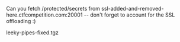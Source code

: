 Can you fetch /protected/secrets from
ssl-added-and-removed-here.ctfcompetition.com:20001 -- don't forget to account
for the SSL offloading :)


leeky-pipes-fixed.tgz
